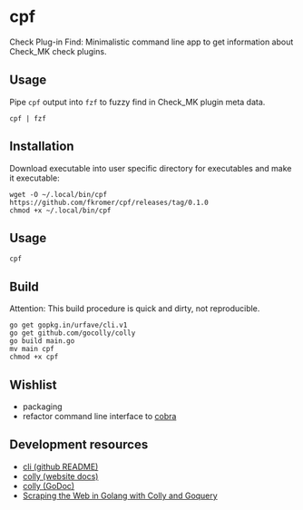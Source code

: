 # cpf

Check Plug-in Find: Minimalistic command line app to get information about Check_MK check plugins.

## Usage

Pipe `cpf` output into `fzf` to fuzzy find in Check_MK plugin meta data.

    cpf | fzf

## Installation

Download executable into user specific directory for executables and make it executable:

    wget -O ~/.local/bin/cpf https://github.com/fkromer/cpf/releases/tag/0.1.0
    chmod +x ~/.local/bin/cpf

## Usage

    cpf

## Build

Attention: This build procedure is quick and dirty, not reproducible.

    go get gopkg.in/urfave/cli.v1
    go get github.com/gocolly/colly
    go build main.go
    mv main cpf
    chmod +x cpf

## Wishlist

- packaging
- refactor command line interface to [cobra](https://github.com/spf13/cobra)

## Development resources

- [cli (github README)](https://github.com/urfave/cli/blob/master/README.md)
- [colly (website docs)](http://go-colly.org/docs/)
- [colly (GoDoc)](https://godoc.org/github.com/gocolly/colly)
- [Scraping the Web in Golang with Colly and Goquery](https://benjamincongdon.me/blog/2018/03/01/Scraping-the-Web-in-Golang-with-Colly-and-Goquery/)
